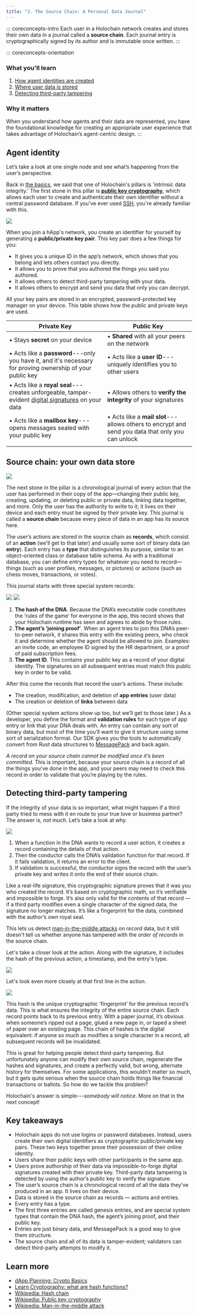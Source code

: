 ```yaml
---
title: "3. The Source Chain: A Personal Data Journal"
---
```


::: coreconcepts-intro
Each user in a Holochain network creates and stores their own data in a journal called a **source chain**. Each journal entry is cryptographically signed by its author and is immutable once written.
:::

::: coreconcepts-orientation
### <i class="fas fa-thunderstorm"></i> What you'll learn

1. [How agent identities are created](#agent-identity)
2. [Where user data is stored](#source-chain-your-own-data-store)
3. [Detecting third-party tampering](#detecting-third-party-tampering)

### <i class="far fa-atom"></i> Why it matters

When you understand how agents and their data are represented, you have the foundational knowledge for creating an appropriate user experience that takes advantage of Holochain’s agent-centric design.
:::

## Agent identity

Let’s take a look at one single node and see what’s happening from the user’s perspective.

Back in [the basics](..//1_the_basics/), we said that one of Holochain's pillars is 'intrinsic data integrity.' The first stone in this pillar is [**public key cryptography**](https://en.wikipedia.org/wiki/Public-key_cryptography), which allows each user to create and authenticate their own identifier without a central password database. If you've ever used [SSH](https://en.wikipedia.org/wiki/Secure_Shell), you're already familiar with this.

![](/assets/img/concepts/3.1-key-generation.png)

When you join a hApp's network, you create an identifier for yourself by generating a **public/private key pair**. This key pair does a few things for you:

* It gives you a unique ID in the app’s network, which shows that you belong and lets others contact you directly.
* It allows you to prove that you authored the things you said you authored.
* It allows others to detect third-party tampering with your data.
* It allows others to encrypt and send you data that only you can decrypt.

All your key pairs are stored in an encrypted, password-protected key manager on your device. This table shows how the public and private keys are used.

|                                                                      Private Key                                                                      |                                        Public Key                                       |
|-------------------------------------------------------------------------------------------------------------------------------------------------------|-----------------------------------------------------------------------------------------|
| • Stays **secret** on your device                                                                                                                     | • **Shared** with all your peers on the network                                         |
| • Acts like a **password**---only you have it, and it's necessary for proving ownership of your public key                                            | • Acts like a **user ID**---uniquely identifies you to other users                      |
| • Acts like a **royal seal**---creates unforgeable, tamper-evident [digital signatures](https://en.wikipedia.org/wiki/Digital_signature) on your data | • Allows others to **verify the integrity** of your signatures                          |
| • Acts like a **mailbox key**---opens messages sealed with your public key                                                                            | • Acts like a **mail slot**---allows others to encrypt and send you data that only you can unlock |
|                                                                                                                                                       |                                                                                         |

## Source chain: your own data store

![](/assets/img/concepts/3.2-source-chain-as-journal.png)

The next stone in the pillar is a chronological journal of every action that the user has performed in their copy of the app—changing their public key, creating, updating, or deleting public or private data, linking data together, and more. Only the user has the authority to write to it; it lives on their device and each entry must be signed by their private key. This journal is called a **source chain** because every piece of data in an app has its source here.

The user’s actions are stored in the source chain as **records**, which consist of an **action** (we’ll get to that later) and usually some sort of binary data (an **entry**). Each entry has a **type** that distinguishes its purpose, similar to an object-oriented class or database table schema. As with a traditional database, you can define entry types for whatever you need to record—things (such as user profiles, messages, or pictures) or actions (such as chess moves, transactions, or votes).

This journal starts with three special system records:

![](/assets/img/concepts/3.3-genesis-records-1-and-2.png)
![](/assets/img/concepts/3.4-genesis-record-3.png)

1. **The hash of the DNA**. Because the DNA’s executable code constitutes the ‘rules of the game’ for everyone in the app, this record shows that your Holochain runtime has seen and agrees to abide by those rules.
2. **The agent’s ‘joining proof’**. When an agent tries to join this DNA’s peer-to-peer network, it shares this entry with the existing peers, who check it and determine whether the agent should be allowed to join. Examples: an invite code, an employee ID signed by the HR department, or a proof of paid subscription fees.
3. **The agent ID**. This contains your public key as a record of your digital identity. The signatures on all subsequent entries must match this public key in order to be valid.

After this come the records that record the user’s actions. These include:

* The creation, modification, and deletion of **app entries** (user data)
* The creation or deletion of **links** between data

(Other special system actions show up too, but we’ll get to those later.) As a developer, you define the format and **validation rules** for each type of app entry or link that your DNA deals with. An entry can contain any sort of binary data, but most of the time you’ll want to give it structure using some sort of serialization format. Our SDK gives you the tools to automatically convert from Rust data structures to [MessagePack](https://msgpack.org) and back again.

_A record on your source chain cannot be modified once it’s been committed._ This is important, because your source chain is a record of all the things you’ve done in the app, and your peers may need to check this record in order to validate that you’re playing by the rules.

## Detecting third-party tampering

If the integrity of your data is so important, what might happen if a third party tried to mess with it en route to your true love or business partner? The answer is, _not much_. Let’s take a look at why.

![](/assets/img/concepts/3.5-commit.png)

1. When a function in the DNA wants to record a user action, it creates a record containing the details of that action.
2. Then the conductor calls the DNA’s validation function for that record. If it fails validation, it returns an error to the client.
3. If validation is successful, the conductor signs the record with the user’s private key and writes it onto the end of their source chain.

Like a real-life signature, this cryptographic signature proves that it was you who created the record. It’s based on cryptographic math, so it’s verifiable and impossible to forge. It’s also only valid for the contents of that record — if a third party modifies even a single character of the signed data, the signature no longer matches. It’s like a fingerprint for the data, combined with the author’s own royal seal.

This lets us detect [man-in-the-middle attacks](https://en.wikipedia.org/wiki/Man-in-the-middle_attack) on _record_ data, but it still doesn't tell us whether anyone has tampered with the _order of records_ in the source chain.

Let's take a closer look at the action. Along with the signature, it includes the hash of the previous action, a timestamp, and the entry's type.

![](/assets/img/concepts/3.6-action)

Let's look even more closely at that first line in the action.

![](/assets/img/concepts/3.7-prev-action.png)

This hash is the unique cryptographic ‘fingerprint’ for the previous record’s data. This is what ensures the integrity of the entire source chain. Each record points back to its previous entry. With a paper journal, it’s obvious when someone’s ripped out a page, glued a new page in, or taped a sheet of paper over an existing page. This chain of hashes is the digital equivalent: if anyone so much as modifies a single character in a record, all subsequent records will be invalidated.

This is great for helping people detect third-party tampering. But unfortunately anyone can modify their own source chain, regenerate the hashes and signatures, and create a perfectly valid, but wrong, alternate history for themselves. For some applications, this wouldn’t matter so much, but it gets quite serious when the source chain holds things like financial transactions or ballots. So how do we tackle this problem?

Holochain's answer is simple---_somebody will notice_. More on that in the next concept!

## Key takeaways

* Holochain apps do not use logins or password databases. Instead, users create their own digital identifiers as cryptographic public/private key pairs. These two keys together prove their possession of their online identity.
* Users share their public keys with other participants in the same app.
* Users prove authorship of their data via impossible-to-forge digital signatures created with their private key. Third-party data tampering is detected by using the author’s public key to verify the signature.
* The user’s source chain is a chronological record of all the data they’ve produced in an app. It lives on their device.
* Data is stored in the source chain as records — actions and entries.
* Every entry has a type.
* The first three entries are called genesis entries, and are special system types that contain the DNA hash, the agent’s joining proof, and their public key.
* Entries are just binary data, and MessagePack is a good way to give them structure.
* The source chain and all of its data is tamper-evident; validators can detect third-party attempts to modify it.

## Learn more

* [dApp Planning: Crypto Basics](https://medium.com/holochain/dapp-planning-crypto-basics-8bd1073cbe19)
* [Learn Cryptography: what are hash functions?](https://learncryptography.com/hash-functions/what-are-hash-functions)
* [Wikipedia: Hash chain](https://en.wikipedia.org/wiki/Hash_chain)
* [Wikipedia: Public key cryptography](https://en.wikipedia.org/wiki/Public-key_cryptography)
* [Wikipedia: Man-in-the-middle attack](https://en.wikipedia.org/wiki/Man-in-the-middle_attack)
